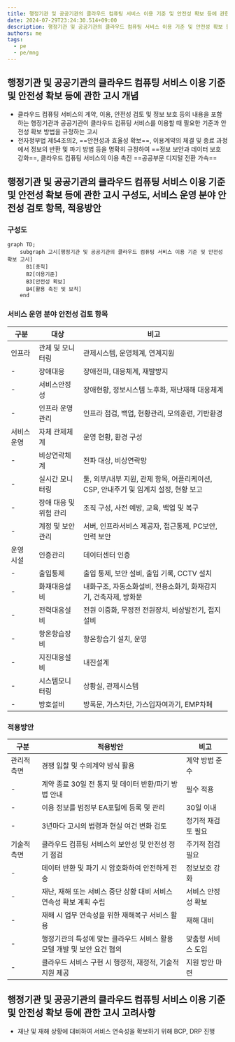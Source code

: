 ```yaml
---
title: 행정기관 및 공공기관의 클라우드 컴퓨팅 서비스 이용 기준 및 안전성 확보 등에 관한 고시
date: 2024-07-29T23:24:30.514+09:00
description: 행정기관 및 공공기관의 클라우드 컴퓨팅 서비스 이용 기준 및 안전성 확보 등에 관한 고시
authors: me
tags: 
  - pe
  - pe/mng 
---
```


## 행정기관 및 공공기관의 클라우드 컴퓨팅 서비스 이용 기준 및 안전성 확보 등에 관한 고시 개념

- 클라우드 컴퓨팅 서비스의 계약, 이용, 안전성 검토 및 정보 보호 등의 내용을 포함하는 행정기관과 공공기관이 클라우드 컴퓨팅 서비스를 이용할 때 필요한 기준과 안전성 확보 방법을 규정하는 고시
- 전자정부법 제54조의2, ==안전성과 효율성 확보==, 이용계약의 체결 및 종료 과정에서 정보의 반환 및 파기 방법 등을 명확히 규정하여 ==정보 보안과 데이터 보호 강화==, 클라우드 컴퓨팅 서비스의 이용 촉진 ==공공부문 디지털 전환 가속==

## 행정기관 및 공공기관의 클라우드 컴퓨팅 서비스 이용 기준 및 안전성 확보 등에 관한 고시 구성도, 서비스 운영 분야 안전성 검토 항목, 적용방안

### 구성도

```mermaid
graph TD;
    subgraph 고시[행정기관 및 공공기관의 클라우드 컴퓨팅 서비스 이용 기준 및 안전성 확보 고시]
      B1[총칙]
      B2[이용기준]
      B3[안전성 확보]
      B4[활용 촉진 및 보칙]
    end
```

### 서비스 운영 분야 안전성 검토 항목

| 구분 | 대상 | 비고 |
| --- | --- | --- |
| 인프라 | 관제 및 모니터링 | 관제시스템, 운영체계, 연계지원 |
| - | 장애대응 | 장애전파, 대응체계, 재발방지 |
| - | 서비스안정성 | 장애현황, 정보시스템 노후화, 재난재해 대응체계 |
| - | 인프라 운영관리 | 인프라 점검, 백업, 현황관리, 모의훈련, 기반환경 |
| 서비스 운영 | 자체 관제체계 | 운영 현황, 환경 구성 |
| - | 비상연락체계 | 전파 대상, 비상연락망 |
| - | 실시간 모니터링 | 툴, 외부/내부 지원, 관제 항목, 어플리케이션, CSP, 안내주기 및 임계치 설정, 현황 보고 |
| - | 장애 대응 및 위험 관리 | 조직 구성, 사전 예방, 교육, 백업 및 복구 |
| - | 계정 및 보안관리 | 서버, 인프라서비스 제공자, 접근통제, PC보안, 인력 보안 |
| 운영 시설 | 인증관리 | 데이터센터 인증 |
| - | 출입통제 | 출입 통제, 보안 설비, 출입 기록, CCTV 설치 |
| - | 화재대응설비 | 내화구조, 자동소화설비, 전용소화기, 화재감지기, 건축자제, 방화문 |
| - | 전력대응설비 | 전원 이중화, 무정전 전원장치, 비상발전기, 접지설비 |
| - | 항온항습장비 | 항온항습기 설치, 운영 |
| - | 지진대응설비 | 내진설계 |
| - | 시스템모니터링 | 상황실, 관제시스템 |
| - | 방호설비 | 방폭문, 가스차단, 가스입자여과기, EMP차폐 |

### 적용방안

| 구분 | 적용방안 | 비고 |
| --- | --- | --- |
| 관리적 측면  | 경쟁 입찰 및 수의계약 방식 활용  | 계약 방법 준수 |
| - | 계약 종료 30일 전 통지 및 데이터 반환/파기 방법 안내  | 필수 적용 |
| - | 이용 정보를 범정부 EA포털에 등록 및 관리   | 30일 이내 |
| - | 3년마다 고시의 법령과 현실 여건 변화 검토  | 정기적 재검토 필요 |
| 기술적 측면  | 클라우드 컴퓨팅 서비스의 보안성 및 안전성 정기 점검  | 주기적 점검 필요  |
| - | 데이터 반환 및 파기 시 암호화하여 안전하게 전송 | 정보보호 강화|
| - | 재난, 재해 또는 서비스 중단 상황 대비 서비스 연속성 확보 계획 수립  | 서비스 안정성 확보 |
| - | 재해 시 업무 연속성을 위한 재해복구 서비스 활용 | 재해 대비|
| - | 행정기관의 특성에 맞는 클라우드 서비스 활용 모델 개발 및 보안 요건 협의  | 맞춤형 서비스 도입 |
| - | 클라우드 서비스 구현 시 행정적, 재정적, 기술적 지원 제공  | 지원 방안 마련|

## 행정기관 및 공공기관의 클라우드 컴퓨팅 서비스 이용 기준 및 안전성 확보 등에 관한 고시 고려사항

- 재난 및 재해 상황에 대비하여 서비스 연속성을 확보하기 위해 BCP, DRP 진행
